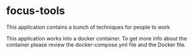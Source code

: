 # focus-tools
This application contains a bunch of techniques for people to work  

This application works into a docker container. To get more info about the container please review the docker-compose.yml file
and the Docker file.